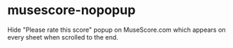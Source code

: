 # musescore-nopopup
Hide "Please rate this score" popup on MuseScore.com which appears on every sheet when scrolled to the end.
